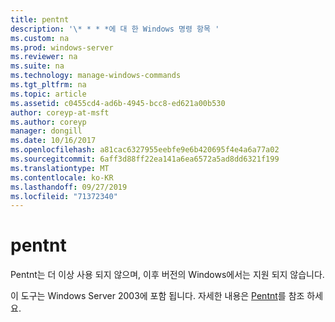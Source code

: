 ```yaml
---
title: pentnt
description: '\* * * *에 대 한 Windows 명령 항목 '
ms.custom: na
ms.prod: windows-server
ms.reviewer: na
ms.suite: na
ms.technology: manage-windows-commands
ms.tgt_pltfrm: na
ms.topic: article
ms.assetid: c0455cd4-ad6b-4945-bcc8-ed621a00b530
author: coreyp-at-msft
ms.author: coreyp
manager: dongill
ms.date: 10/16/2017
ms.openlocfilehash: a81cac6327955eebfe9e6b420695f4e4a6a77a02
ms.sourcegitcommit: 6aff3d88ff22ea141a6ea6572a5ad8dd6321f199
ms.translationtype: MT
ms.contentlocale: ko-KR
ms.lasthandoff: 09/27/2019
ms.locfileid: "71372340"
---
```

# <a name="pentnt"></a>pentnt



Pentnt는 더 이상 사용 되지 않으며, 이후 버전의 Windows에서는 지원 되지 않습니다.

이 도구는 Windows Server 2003에 포함 됩니다. 자세한 내용은 [Pentnt](https://technet.microsoft.com/library/cc755868(v=ws.10).aspx)를 참조 하세요.
